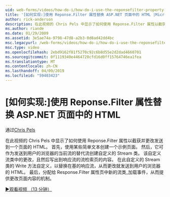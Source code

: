 ```yaml
---
uid: web-forms/videos/how-do-i/how-do-i-use-the-reponsefilter-property-to-replace-html-in-an-aspnet-page
title: '[如何实现:]使用 Reponse.Filter 属性替换 ASP.NET 页面中的 HTML |Microsoft Docs'
author: rick-anderson
description: 在此视频的 Chris Pels 中显示了如何使用 Reponse.Filter 属性以截获并更改发送到一个页面的 HTML。 首先，示例页创建 w...
ms.author: riande
ms.date: 01/29/2009
ms.assetid: 3e5ae74a-9798-47d8-a2b3-0d8ad42dd4bc
msc.legacyurl: /web-forms/videos/how-do-i/how-do-i-use-the-reponsefilter-property-to-replace-html-in-an-aspnet-page
msc.type: video
ms.openlocfilehash: 2ebd9162f81f5270c92c6b8d55e2d2dad4660701
ms.sourcegitcommit: 0f1119340e4464720cfd16d0ff15764746ea1fea
ms.translationtype: MT
ms.contentlocale: zh-CN
ms.lasthandoff: 04/09/2019
ms.locfileid: "59403423"
---
```

# <a name="how-do-i-use-the-reponsefilter-property-to-replace-html-in-an-aspnet-page"></a>[如何实现:]使用 Reponse.Filter 属性替换 ASP.NET 页面中的 HTML

通过[Chris Pels](https://twitter.com/chrispels)

在此视频的 Chris Pels 中显示了如何使用 Reponse.Filter 属性以截获并更改发送到一个页面的 HTML。 首先，使用某些简单文本创建一个示例页面。 然后，它可作为发送到用户的浏览器的当前流的替代流创建自定义的 Stream 类。 该自定义流类中的更改，且然后写出到响应流的流检索页的内容。 在此自定义的 Stream 类的 Write 方法自定义，以替换在基的响应流，从而更改就发送到用户的浏览器的 HTML。 最后，分配给 Response.Filter 属性页中新的流类\_加载事件，从而提供更改页面内容的机制。

[&#9654;观看视频 （13 分钟）](https://channel9.msdn.com/Blogs/ASP-NET-Site-Videos/how-do-i-use-the-reponsefilter-property-to-replace-html-in-an-aspnet-page)
